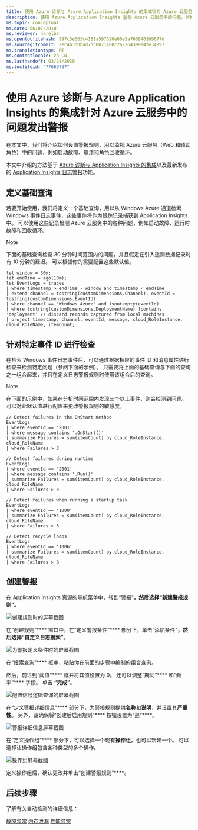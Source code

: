```yaml
---
title: 使用 Azure 诊断与 Azure Application Insights 的集成针对 Azure 云服务中的问题发出警报 | Microsoft Docs
description: 使用 Azure Application Insights 监视 Azure 云服务中的问题，例如启动故障、崩溃和角色回收循环
ms.topic: conceptual
ms.date: 06/07/2018
ms.reviewer: harelbr
ms.openlocfilehash: 997c5e063c4181a597520e60e2a7669401b9677d
ms.sourcegitcommit: 2ec4b3d0bad7dc0071400c2a2264399e4fe34897
ms.translationtype: MT
ms.contentlocale: zh-CN
ms.lasthandoff: 03/28/2020
ms.locfileid: "77669737"
---
```

# <a name="alert-on-issues-in-azure-cloud-services-using-the-azure-diagnostics-integration-with-azure-application-insights"></a>使用 Azure 诊断与 Azure Application Insights 的集成针对 Azure 云服务中的问题发出警报

在本文中，我们将介绍如何设置警报规则，用以监视 Azure 云服务（Web 和辅助角色）中的问题，例如启动故障、崩溃和角色回收循环。

本文中介绍的方法基于 [Azure 诊断与 Application Insights 的集成](https://azure.microsoft.com/blog/azure-diagnostics-integration-with-application-insights/)以及最新发布的 [Application Insights 日志警报](https://azure.microsoft.com/blog/log-alerts-for-application-insights-preview/)功能。

## <a name="define-a-base-query"></a>定义基础查询

若要开始使用，我们将定义一个基础查询，用以从 Windows Azure 通道检索 Windows 事件日志事件，这些事件将作为跟踪记录捕获到 Application Insights 中。
可以使用这些记录检测 Azure 云服务中的各种问题，例如启动故障、运行时故障和回收循环。

> [!NOTE]
> 下面的基础查询检查 30 分钟时间范围内的问题，并且假定在引入遥测数据记录时有 10 分钟的延迟。 可以根据你的需要配置这些默认值。

```
let window = 30m;
let endTime = ago(10m);
let EventLogs = traces
| where timestamp > endTime - window and timestamp < endTime
| extend channel = tostring(customDimensions.Channel), eventId = tostring(customDimensions.EventId)
| where channel == 'Windows Azure' and isnotempty(eventId)
| where tostring(customDimensions.DeploymentName) !contains 'deployment' // discard records captured from local machines
| project timestamp, channel, eventId, message, cloud_RoleInstance, cloud_RoleName, itemCount;
```

## <a name="check-for-specific-event-ids"></a>针对特定事件 ID 进行检查

在检索 Windows 事件日志事件后，可以通过根据相应的事件 ID 和消息属性进行检查来检测特定问题（参阅下面的示例）。
只需要将上面的基础查询与下面的查询之一组合起来，并且在定义日志警报规则时使用该组合后的查询。

> [!NOTE]
> 在下面的示例中，如果在分析时间范围内发现三个以上事件，则会检测到问题。 可以对此默认值进行配置来更改警报规则的敏感度。

```
// Detect failures in the OnStart method
EventLogs
| where eventId == '2001'
| where message contains '.OnStart()'
| summarize Failures = sum(itemCount) by cloud_RoleInstance, cloud_RoleName
| where Failures > 3
```

```
// Detect failures during runtime
EventLogs
| where eventId == '2001'
| where message contains '.Run()'
| summarize Failures = sum(itemCount) by cloud_RoleInstance, cloud_RoleName
| where Failures > 3
```

```
// Detect failures when running a startup task
EventLogs
| where eventId == '1000'
| summarize Failures = sum(itemCount) by cloud_RoleInstance, cloud_RoleName
| where Failures > 3
```

```
// Detect recycle loops
EventLogs
| where eventId == '1006'
| summarize Failures = sum(itemCount) by cloud_RoleInstance, cloud_RoleName
| where Failures > 3
```

## <a name="create-an-alert"></a>创建警报

在 Application Insights 资源的导航菜单中，转到“警报”****，然后选择“新建警报规则”。****

![创建规则时的屏幕截图](./media/proactive-cloud-services/001.png)

在“创建规则”**** 窗口中，在“定义警报条件”**** 部分下，单击“添加条件”****，然后选择“自定义日志搜索”****。

![为警报定义条件时的屏幕截图](./media/proactive-cloud-services/002.png)

在“搜索查询”**** 框中，粘贴你在前面的步骤中编制的组合查询。

然后，前进到“阈值”**** 框并将其值设置为 0。 还可以调整“期间”**** 和“频率”**** 字段。
单击 **“完成”**。

![配置信号逻辑查询的屏幕截图](./media/proactive-cloud-services/003.png)

在“定义警报详细信息”**** 部分下，为警报规则提供**名称**和**说明**，并设置其**严重性**。
另外，请确保将“创建后启用规则”**** 按钮设置为“是”****。

![警报详细信息屏幕截图](./media/proactive-cloud-services/004.png)

在“定义操作组”**** 部分下，可以选择一个现有**操作组**，也可以新建一个。
可以选择让操作组包含各种类型的多个操作。

![操作组屏幕截图](./media/proactive-cloud-services/005.png)

定义操作组后，确认更改并单击“创建警报规则”****。

## <a name="next-steps"></a>后续步骤

了解有关自动检测的详细信息：

[故障异常](../../azure-monitor/app/proactive-failure-diagnostics.md)
[内存泄漏](../../azure-monitor/app/proactive-potential-memory-leak.md)
[性能异常](../../azure-monitor/app/proactive-performance-diagnostics.md)

